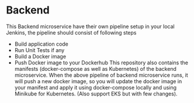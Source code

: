 # Backend
This Backend microservice have their own pipeline setup in your local Jenkins, the pipeline should consist of following steps
- Build application code
- Run Unit Tests if any
- Build a Docker image
- Push Docker image to your Dockerhub 
This repository also contains the manifests (docker-compose as well as Kubernetes) of the backend microservice. When the above pipeline of backend microservice runs, it will push a new docker image, so you will update the docker image in your manifest and apply it using docker-compose locally and using Minikube for Kubernetes. (Also support EKS but with few changes).
